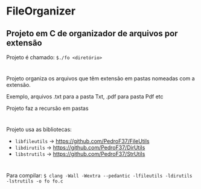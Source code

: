 # FileOrganizer
## Projeto em C de organizador de arquivos por extensão

Projeto é chamado: `$./fo <diretório>`
#
Projeto organiza os arquivos que têm extensão em pastas nomeadas com a extensão.

Exemplo, arquivos .txt para a pasta Txt, .pdf para pasta Pdf etc

Projeto faz a recursão em pastas
#
Projeto usa as bibliotecas:
* `libfileutils` -> https://github.com/PedroF37/FileUtils
* `libdirutils` -> https://github.com/PedroF37/DirUtils
* `libstrutils` -> https://github.com/PedroF37/StrUtils
#
Para compilar: `$ clang -Wall -Wextra --pedantic -lfileutils -ldirutils -lstrutils -o fo fo.c`
